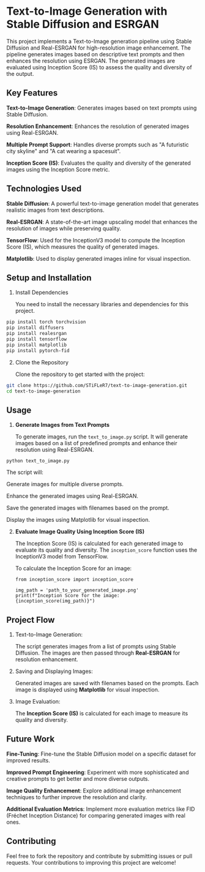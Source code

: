 
# **Text-to-Image Generation with Stable Diffusion and ESRGAN**

This project implements a Text-to-Image generation pipeline using Stable Diffusion and Real-ESRGAN for high-resolution image enhancement. The pipeline generates images based on descriptive text prompts and then enhances the resolution using ESRGAN. The generated images are evaluated using Inception Score (IS) to assess the quality and diversity of the output.


## **Key Features**
**Text-to-Image Generation**: Generates images based on text prompts using Stable Diffusion.

**Resolution Enhancement**: Enhances the resolution of generated images using Real-ESRGAN.

**Multiple Prompt Support**: Handles diverse prompts such as "A futuristic city skyline" and "A cat wearing a spacesuit".

**Inception Score (IS)**: Evaluates the quality and diversity of the generated images using the Inception Score metric.
## **Technologies Used**

**Stable Diffusion**: A powerful text-to-image generation model that generates realistic images from text descriptions.

**Real-ESRGAN**: A state-of-the-art image upscaling model that enhances the resolution of images while preserving quality.

**TensorFlow**: Used for the InceptionV3 model to compute the Inception Score (IS), which measures the quality of generated images.

**Matplotlib**: Used to display generated images inline for visual inspection.
## **Setup and Installation**

1. Install Dependencies

    You need to install the necessary libraries and dependencies for this project.

```bash
pip install torch torchvision
pip install diffusers
pip install realesrgan
pip install tensorflow
pip install matplotlib
pip install pytorch-fid
```

2. Clone the Repository

    Clone the repository to get started with the project:

```bash
git clone https://github.com/STiFLeR7/text-to-image-generation.git
cd text-to-image-generation
```



## **Usage**

1. **Generate Images from Text Prompts**

    To generate images, run the ```text_to_image.py``` script. It will generate images based on a list of predefined prompts and enhance their resolution using Real-ESRGAN.

```python text_to_image.py```

  The script will:

  Generate images for multiple diverse prompts.

  Enhance the generated images using Real-ESRGAN.

  Save the generated images with filenames based on the prompt.

  Display the images using Matplotlib for visual inspection.

2. **Evaluate Image Quality Using Inception Score (IS)**

    The Inception Score (IS) is calculated for each generated image to evaluate its quality and diversity. The ```inception_score``` function uses the InceptionV3 model from TensorFlow.

    To calculate the Inception Score for an image:
    ```
    from inception_score import inception_score

    img_path = 'path_to_your_generated_image.png'
    print(f"Inception Score for the image: {inception_score(img_path)}")
    ```

## **Project Flow**

1. Text-to-Image Generation:

    The script generates images from a list of prompts using Stable Diffusion.
    The images are then passed through **Real-ESRGAN** for resolution  enhancement.
    
2. Saving and Displaying Images:

    Generated images are saved with filenames based on the prompts.
    Each image is displayed using **Matplotlib** for visual inspection.

3. Image Evaluation:

    The **Inception Score (IS)** is calculated for each image to measure its quality and diversity.
## **Future Work**

**Fine-Tuning**: Fine-tune the Stable Diffusion model on a specific dataset for improved results.

**Improved Prompt Engineering**: Experiment with more sophisticated and creative prompts to get better and more diverse outputs.

**Image Quality Enhancement**: Explore additional image enhancement techniques to further improve the resolution and clarity.

**Additional Evaluation Metrics**: Implement more evaluation metrics like FID (Fréchet Inception Distance) for comparing generated images with real ones.
## **Contributing**

Feel free to fork the repository and contribute by submitting issues or pull requests. Your contributions to improving this project are welcome!

